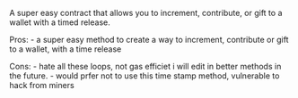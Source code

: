 A super easy contract that allows you to increment, contribute, or gift to a wallet with a timed release.

Pros:
    - a super easy method to create a way to increment, contribute or gift to a wallet, with a time release
     
Cons: 
    - hate all these loops, not gas efficiet i will edit in better methods in the future.
    - would prfer not to use this time stamp method, vulnerable to hack from miners
    

